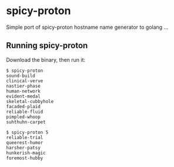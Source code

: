# spicy-proton
Simple port of spicy-proton hostname name generator to golang ...

## Running spicy-proton

Download the binary, then run it:

```
$ spicy-proton
sound-build
clinical-verve
nastier-phase
human-network
evident-medal
skeletal-cubbyhole
facaded-plaid
reliable-fluid
pimpled-whoop
suhthuhn-carpet

$ spicy-proton 5
reliable-trial
queerest-humor
harsher-patsy
hunkerish-magic
foremost-hubby
```

